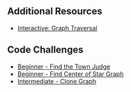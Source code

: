 ## Additional Resources

-   [Interactive: Graph Traversal](https://visualgo.net/en/dfsbfs?slide=1)

## Code Challenges

-   [Beginner - Find the Town Judge](https://leetcode.com/problems/find-the-town-judge/)
-   [Beginner - Find Center of Star Graph](https://leetcode.com/problems/find-center-of-star-graph/)
-   [Intermediate - Clone Graph](https://leetcode.com/problems/clone-graph/)
